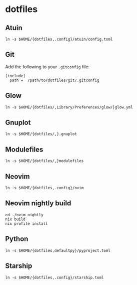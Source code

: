 # dotfiles

## Atuin

```sh:
ln -s $HOME/{dotfiles,.config}/atuin/config.toml
```

## Git

Add the following to your `.gitconfig` file:

```ini:
[include]
  path =  /path/to/dotfiles/git/.gitconfig
```

## Glow
  
```sh:
ln -s $HOME/{dotfiles/,Library/Preferences/glow/}glow.yml
```

## Gnuplot

```sh:
ln -s $HOME/{dotfiles/,}.gnuplot
```

## Modulefiles

```sh:
ln -s $HOME/{dotfiles/,}modulefiles
```

## Neovim

```sh:
ln -s $HOME/{dotfiles,.config}/nvim
```

## Neovim nightly build

```sh:
cd ./nvim-nightly
nix build
nix profile install
```

## Python

```sh:
ln -s $HOME/{dotfiles,defaultpy}/pyproject.toml
```

## Starship
  
```sh:
ln -s $HOME/{dotfiles,.config}/starship.toml
```
